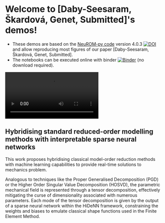 # Welcome to [Daby-Seesaram, Škardová, Genet,  Submitted]'s demos!

<!-- [![DOI](https://zenodo.org/badge/DOI/10.5281/zenodo.13785982.svg)](https://doi.org/10.5281/zenodo.13785982) -->

* These demos are based on the [NeuROM-py code](https://pypi.org/project/NeuROM-Py/) version 4.0.3 [![DOI](https://zenodo.org/badge/DOI/10.5281/zenodo.14218478.svg)](https://doi.org/10.5281/zenodo.14218478) and allow reproducing most figures of our paper [Daby-Seesaram, Škardová, Genet, Submitted].
* The notebooks can be executed online with binder [![Binder](https://mybinder.org/badge_logo.svg)](https://mybinder.org/v2/gh/AlexandreDabySeesaram/nn-pgd-demos/main?urlpath=lab/tree/./demos/) (no download required).


<video src="_static/videos/NeuROM_BiAngle.mov" autoplay loop></video>


## Hybridising standard reduced-order modelling methods with interpretable sparse neural networks

This work proposes hybridising classical model-order reduction methods with machine learning capabilities to provide real-time solutions to mechanics problem. 

Analogous to techniques like the Proper Generalised Decomposition (PGD) or the Higher Order Singular Value Decomposition (HOSVD), the parametric mechanical field is represented through a tensor decomposition, effectively mitigating the curse of dimensionality associated with numerous parameters. Each mode of the tensor decomposition is given by the output of a sparse neural network within the HiDeNN framework, constraining the weights and biases to emulate classical shape functions used in the Finite Element Method.
